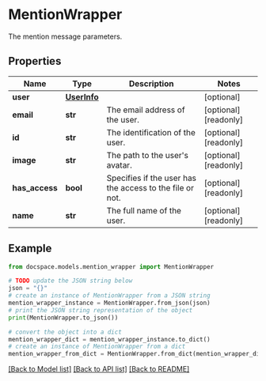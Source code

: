 # MentionWrapper

The mention message parameters.

## Properties

Name | Type | Description | Notes
------------ | ------------- | ------------- | -------------
**user** | [**UserInfo**](UserInfo.md) |  | [optional] 
**email** | **str** | The email address of the user. | [optional] [readonly] 
**id** | **str** | The identification of the user. | [optional] [readonly] 
**image** | **str** | The path to the user&#39;s avatar. | [optional] [readonly] 
**has_access** | **bool** | Specifies if the user has the access to the file or not. | [optional] [readonly] 
**name** | **str** | The full name of the user. | [optional] [readonly] 

## Example

```python
from docspace.models.mention_wrapper import MentionWrapper

# TODO update the JSON string below
json = "{}"
# create an instance of MentionWrapper from a JSON string
mention_wrapper_instance = MentionWrapper.from_json(json)
# print the JSON string representation of the object
print(MentionWrapper.to_json())

# convert the object into a dict
mention_wrapper_dict = mention_wrapper_instance.to_dict()
# create an instance of MentionWrapper from a dict
mention_wrapper_from_dict = MentionWrapper.from_dict(mention_wrapper_dict)
```
[[Back to Model list]](../README.md#documentation-for-models) [[Back to API list]](../README.md#documentation-for-api-endpoints) [[Back to README]](../README.md)


